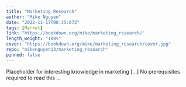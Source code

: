 ```yaml
---
title: "Marketing Research"
author: "Mike Nguyen"
date: "2022-11-17T00:35:07Z"
tags: [Market]
link: "https://bookdown.org/mike/marketing_research/"
length_weight: "100%"
cover: "https://bookdown.org/mike/marketing_research/cover.jpg"
repo: "mikenguyen13/marketing_research"
pinned: false
---
```


Placeholder for interesting knowledge in marketing [...] No prerequisites required to read this ...
